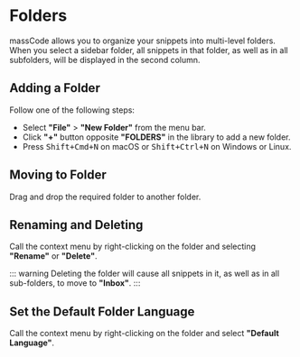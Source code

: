 # Folders

massCode allows you to organize your snippets into multi-level folders. When you select a sidebar folder, all snippets in that folder, as well as in all subfolders, will be displayed in the second column.

## Adding a Folder

Follow one of the following steps:

- Select **"File"** > **"New Folder"** from the menu bar.
- Click **"+"** button opposite **"FOLDERS"** in the library to add a new folder.
- Press <kbd>Shift+Cmd+N</kbd> on macOS or <kbd>Shift+Ctrl+N</kbd> on Windows or Linux.

## Moving to Folder

Drag and drop the required folder to another folder.

## Renaming and Deleting

Call the context menu by right-clicking on the folder and selecting **"Rename"** or **"Delete"**.

::: warning
Deleting the folder will cause all snippets in it, as well as in all sub-folders, to move to **"Inbox"**.
:::

## Set the Default Folder Language

Call the context menu by right-clicking on the folder and select **"Default Language"**.